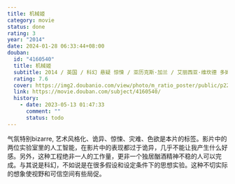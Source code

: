 ```yaml
---
title: 机械姬
category: movie
status: done
rating: 3
year: "2014"
date: 2024-01-28 06:33:44+08:00
douban:
  id: "4160540"
  title: 机械姬
  subtitle: 2014 / 英国 / 科幻 悬疑 惊悚 / 亚历克斯·加兰 / 艾丽西亚·维坎德 多姆纳尔·格里森
  rating: 7.6
  cover: https://img2.doubanio.com/view/photo/m_ratio_poster/public/p2208934451.jpg
  link: https://movie.douban.com/subject/4160540/
  history:
    - date: 2023-05-13 01:47:33
      comment: ""
      status: todo
---
```


气氛特别bizarre, 艺术风格化、诡异、惊悚、灾难、色欲是本片的标签。影片中的两位实验室里的人工智能，在影片中的表现都过于诡异，几乎不能让我产生什么好感。另外，这种工程绝非一人的工作量，更非一个独居酗酒精神不稳的人可以完成。与其说是科幻，不如说是在很多假设和设定条件下的思想实验。这种不切实际的想象使视野和可信空间有些局促。
